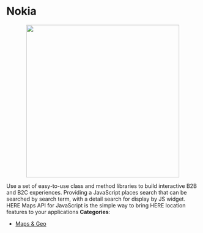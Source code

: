 # Nokia

<p align="center">
    <img width="400" src="https://raw.githubusercontent.com/awesome-apis/awesome-apis/apis/nokia/logo_256x256.png" />
</p>


Use a set of easy-to-use class and method libraries to build interactive B2B and B2C experiences. Providing a JavaScript places search that can be searched by search term, with a detail search for display by JS widget.  HERE Maps API for JavaScript is the simple way to bring HERE location features to your applications
**Categories**:

- [Maps & Geo](https://github/awesome-apis/awesome-apis#maps-and-geo)



